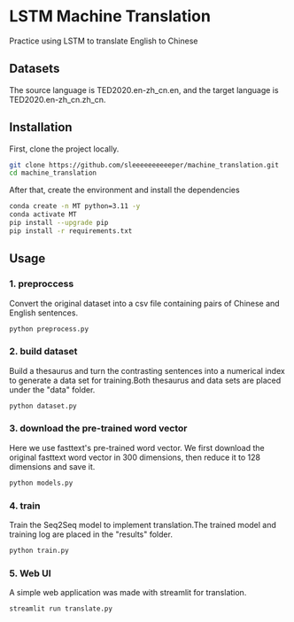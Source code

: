 # LSTM Machine Translation

Practice using LSTM to translate English to Chinese

## Datasets

The source language is TED2020.en-zh_cn.en, and the target language is TED2020.en-zh_cn.zh_cn.

## Installation

First, clone the project locally.

``` bash
git clone https://github.com/sleeeeeeeeeeper/machine_translation.git
cd machine_translation
```

After that, create the environment and install the dependencies

``` bash
conda create -n MT python=3.11 -y
conda activate MT
pip install --upgrade pip
pip install -r requirements.txt
```

## Usage

### 1. preproccess

Convert the original dataset into a csv file containing pairs of Chinese and English sentences.

``` bash
python preprocess.py
```

### 2. build dataset

Build a thesaurus and turn the contrasting sentences into a numerical index to generate a data set for training.Both thesaurus and data sets are placed under the "data" folder.

``` bash
python dataset.py
```

### 3. download the pre-trained word vector

Here we use fasttext's pre-trained word vector. We first download the original fasttext word vector in 300 dimensions, then reduce it to 128 dimensions and save it.

``` bash
python models.py
```

### 4. train

Train the Seq2Seq model to implement translation.The trained model and training log are placed in the "results" folder.

``` bash
python train.py
```

### 5. Web UI

A simple web application was made with streamlit for translation.

``` bash
streamlit run translate.py
```
